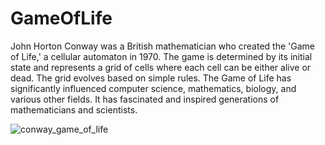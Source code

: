 # GameOfLife

John Horton Conway was a British mathematician who created the 'Game of Life,' a cellular automaton in 1970. The game is determined by its initial state and represents a grid of cells where each cell can be either alive or dead. The grid evolves based on simple rules. The Game of Life has significantly influenced computer science, mathematics, biology, and various other fields. It has fascinated and inspired generations of mathematicians and scientists.

![conway_game_of_life](https://github.com/DrDiazHurtado/GameOfLife/assets/100340828/590ad7e7-50a0-4229-8a87-6bba23cf7935)
